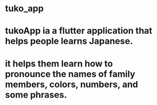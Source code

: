 # tuko_app
# tukoApp ia a flutter application that helps people learns Japanese.
# it helps them learn how to pronounce the names of family members, colors, numbers, and some phrases.




